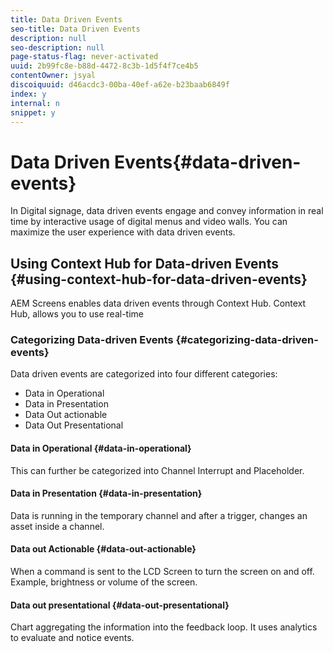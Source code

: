 ```yaml
---
title: Data Driven Events
seo-title: Data Driven Events
description: null
seo-description: null
page-status-flag: never-activated
uuid: 2b99fc8e-b88d-4472-8c3b-1d5f4f7ce4b5
contentOwner: jsyal
discoiquuid: d46acdc3-00ba-40ef-a62e-b23baab6849f
index: y
internal: n
snippet: y
---
```


# Data Driven Events{#data-driven-events}

In Digital signage, data driven events engage and convey information in real time by interactive usage of digital menus and video walls. You can maximize the user experience with data driven events.

## Using Context Hub for Data-driven Events {#using-context-hub-for-data-driven-events}

AEM Screens enables data driven events through Context Hub. Context Hub, allows you to use real-time

### Categorizing Data-driven Events {#categorizing-data-driven-events}

Data driven events are categorized into four different categories:

* Data in Operational
* Data in Presentation
* Data Out actionable
* Data Out Presentational

#### Data in Operational {#data-in-operational}

This can further be categorized into Channel Interrupt and Placeholder.

#### Data in Presentation {#data-in-presentation}

Data is running in the temporary channel and after a trigger, changes an asset inside a channel.

#### Data out Actionable {#data-out-actionable}

When a command is sent to the LCD Screen to turn the screen on and off. Example, brightness or volume of the screen.

#### Data out presentational {#data-out-presentational}

Chart aggregating the information into the feedback loop. It uses analytics to evaluate and notice events.
